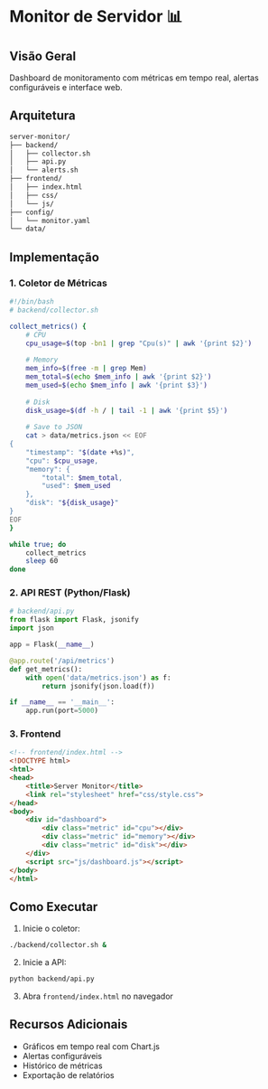 # Monitor de Servidor 📊

## Visão Geral
Dashboard de monitoramento com métricas em tempo real, alertas configuráveis e interface web.

## Arquitetura
```bash
server-monitor/
├── backend/
│   ├── collector.sh
│   ├── api.py
│   └── alerts.sh
├── frontend/
│   ├── index.html
│   ├── css/
│   └── js/
├── config/
│   └── monitor.yaml
└── data/
```

## Implementação

### 1. Coletor de Métricas
```bash
#!/bin/bash
# backend/collector.sh

collect_metrics() {
    # CPU
    cpu_usage=$(top -bn1 | grep "Cpu(s)" | awk '{print $2}')
    
    # Memory
    mem_info=$(free -m | grep Mem)
    mem_total=$(echo $mem_info | awk '{print $2}')
    mem_used=$(echo $mem_info | awk '{print $3}')
    
    # Disk
    disk_usage=$(df -h / | tail -1 | awk '{print $5}')
    
    # Save to JSON
    cat > data/metrics.json << EOF
{
    "timestamp": "$(date +%s)",
    "cpu": $cpu_usage,
    "memory": {
        "total": $mem_total,
        "used": $mem_used
    },
    "disk": "${disk_usage}"
}
EOF
}

while true; do
    collect_metrics
    sleep 60
done
```

### 2. API REST (Python/Flask)
```python
# backend/api.py
from flask import Flask, jsonify
import json

app = Flask(__name__)

@app.route('/api/metrics')
def get_metrics():
    with open('data/metrics.json') as f:
        return jsonify(json.load(f))

if __name__ == '__main__':
    app.run(port=5000)
```

### 3. Frontend
```html
<!-- frontend/index.html -->
<!DOCTYPE html>
<html>
<head>
    <title>Server Monitor</title>
    <link rel="stylesheet" href="css/style.css">
</head>
<body>
    <div id="dashboard">
        <div class="metric" id="cpu"></div>
        <div class="metric" id="memory"></div>
        <div class="metric" id="disk"></div>
    </div>
    <script src="js/dashboard.js"></script>
</body>
</html>
```

## Como Executar

1. Inicie o coletor:
```bash
./backend/collector.sh &
```

2. Inicie a API:
```bash
python backend/api.py
```

3. Abra `frontend/index.html` no navegador

## Recursos Adicionais

- Gráficos em tempo real com Chart.js
- Alertas configuráveis
- Histórico de métricas
- Exportação de relatórios